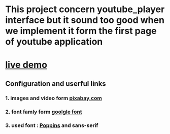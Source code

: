# This project concern youtube_player interface but it sound too good when we implement  it form the first page of youtube application

# [live demo](https://chrissiku.github.io/youtube_clone/)

## Configuration and userful links
   ### 1. images and video form [pixabay.com](https://pixabay.com/fr)
   ### 2. font famly form [goolgle font](https://fonts.google.com/) 
   ### 3. used font : [Poppins](https://fonts.google.com/specimen/Poppins?query=poppin) and sans-serif
